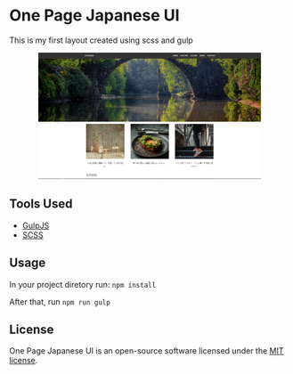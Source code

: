 
# One Page Japanese UI

This is my first layout created using scss and gulp

<p align="center"><img src="src/assets/images/images/preview.jpeg" width="400px"/></p>

## Tools Used

- [GulpJS](https://gulpjs.com/)
- [SCSS](https://sass-lang.com/)

## Usage
In your project diretory run:
`npm install`

After that, run 
`npm run gulp`

## License

One Page Japanese UI is an open-source software licensed under the [MIT license](https://opensource.org/licenses/MIT).
